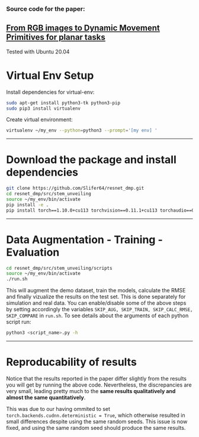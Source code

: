 ### Source code for the paper: 
## [<ins>**From RGB images to Dynamic Movement Primitives for planar tasks**</ins>](https://doi.org/10.48550/arxiv.2303.03204)

Tested with Ubuntu 20.04

# Virtual Env Setup


Install dependencies for virtual-env:
```bash
sudo apt-get install python3-tk python3-pip
sudo pip3 install virtualenv
```

Create virtual environment:
```bash
virtualenv ~/my_env --python=python3 --prompt='[my env] '
```

---


# Download the package and install dependencies

```bash
git clone https://github.com/Slifer64/resnet_dmp.git
cd resnet_dmp/src/stem_unveiling
source ~/my_env/bin/activate
pip install -e .
pip install torch==1.10.0+cu113 torchvision==0.11.1+cu113 torchaudio==0.10.0+cu113 -f https://download.pytorch.org/whl/torch_stable.html
```

---

# Data Augmentation - Training - Evaluation 
```bash
cd resnet_dmp/src/stem_unveiling/scripts
source ~/my_env/bin/activate
./run.sh
```
This will augment the demo dataset, train the models, calculate the RMSE and finally vizualize the results on the test set.
This is done separately for simulation and real data.
You can enable/disable some of the above steps by setting accordingly the variables `SKIP_AUG, SKIP_TRAIN, SKIP_CALC_RMSE, SKIP_COMPARE` in `run.sh`.
To see details about the arguments of each python script run:
```bash
python3 <script_name>.py -h
```


---

# Reproducability of results

Notice that the results reported in the paper differ slightly from the results you will get by running the above code.
Nevertheless, the discrepancies are very small, leading pretty much to the **same results qualitatively and almost the same quantitatively**.

This was due to our having ommited to set `torch.backends.cudnn.deterministic = True`, which otherwise resulted in small differences despite using the same random seeds.
This issue is now fixed, and using the same random seed should produce the same results.



